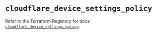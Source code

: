 # `cloudflare_device_settings_policy`

Refer to the Terraform Registory for docs: [`cloudflare_device_settings_policy`](https://www.terraform.io/docs/providers/cloudflare/r/device_settings_policy).
